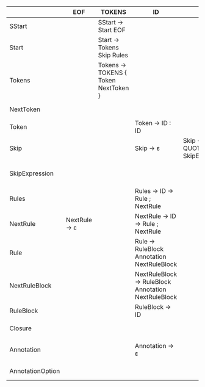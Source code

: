 |                  | EOF           | TOKENS                               | ID                                                  | SKIP                                             | QUOTE_EXPRESSION                     | \,                                                  | \{                                                    | \}                  | \:  | \;                 | ->  | \<                                                  | \>  | \(                                                  | \)                 | \*           | \+           | LAST                     |
|------------------|---------------|--------------------------------------|-----------------------------------------------------|--------------------------------------------------|--------------------------------------|-----------------------------------------------------|-------------------------------------------------------|---------------------|-----|--------------------|-----|-----------------------------------------------------|-----|-----------------------------------------------------|--------------------|--------------|--------------|--------------------------|
| SStart           |               | SStart -> Start EOF                  |                                                     |                                                  |                                      |                                                     |                                                       |                     |     |                    |     |                                                     |     |                                                     |                    |              |              |                          |
| Start            |               | Start -> Tokens Skip Rules           |                                                     |                                                  |                                      |                                                     |                                                       |                     |     |                    |     |                                                     |     |                                                     |                    |              |              |                          |
| Tokens           |               | Tokens -> TOKENS { Token NextToken } |                                                     |                                                  |                                      |                                                     |                                                       |                     |     |                    |     |                                                     |     |                                                     |                    |              |              |                          |
| NextToken        |               |                                      |                                                     |                                                  |                                      | NextToken -> , Token NextToken                      |                                                       | NextToken -> ε      |     |                    |     |                                                     |     |                                                     |                    |              |              |                          |
| Token            |               |                                      | Token -> ID : ID                                    |                                                  |                                      |                                                     |                                                       |                     |     |                    |     |                                                     |     |                                                     |                    |              |              |                          |
| Skip             |               |                                      | Skip -> ε                                           | Skip -> SKIP { QUOTE_EXPRESSION SkipExpression } |                                      |                                                     |                                                       |                     |     |                    |     |                                                     |     |                                                     |                    |              |              |                          |
| SkipExpression   |               |                                      |                                                     |                                                  |                                      | SkipExpression -> , QUOTE_EXPRESSION SkipExpression |                                                       | SkipExpression -> ε |     |                    |     |                                                     |     |                                                     |                    |              |              |                          |
| Rules            |               |                                      | Rules -> ID -> Rule ; NextRule                      |                                                  |                                      |                                                     |                                                       |                     |     |                    |     |                                                     |     |                                                     |                    |              |              |                          |
| NextRule         | NextRule -> ε |                                      | NextRule -> ID -> Rule ; NextRule                   |                                                  |                                      |                                                     |                                                       |                     |     |                    |     |                                                     |     |                                                     |                    |              |              |                          |
| Rule             |               |                                      | Rule -> RuleBlock Annotation NextRuleBlock          |                                                  |                                      |                                                     |                                                       |                     |     |                    |     | Rule -> RuleBlock Annotation NextRuleBlock          |     | Rule -> RuleBlock Annotation NextRuleBlock          |                    |              |              |                          |
| NextRuleBlock    |               |                                      | NextRuleBlock -> RuleBlock Annotation NextRuleBlock |                                                  |                                      |                                                     | NextRuleBlock -> ε                                    |                     |     | NextRuleBlock -> ε |     | NextRuleBlock -> RuleBlock Annotation NextRuleBlock |     | NextRuleBlock -> RuleBlock Annotation NextRuleBlock | NextRuleBlock -> ε |              |              |                          |
| RuleBlock        |               |                                      | RuleBlock -> ID                                     |                                                  |                                      |                                                     |                                                       |                     |     |                    |     | RuleBlock -> < ID >                                 |     | RuleBlock -> ( Rule ) Closure                       |                    |              |              |                          |
| Closure          |               |                                      |                                                     |                                                  |                                      |                                                     |                                                       |                     |     |                    |     |                                                     |     |                                                     |                    | Closure -> * | Closure -> + |                          |
| Annotation       |               |                                      | Annotation -> ε                                     |                                                  |                                      |                                                     | Annotation -> { QUOTE_EXPRESSION : AnnotationOption } |                     |     | Annotation -> ε    |     | Annotation -> ε                                     |     | Annotation -> ε                                     | Annotation -> ε    |              |              |                          |
| AnnotationOption |               |                                      |                                                     |                                                  | AnnotationOption -> QUOTE_EXPRESSION |                                                     |                                                       |                     |     |                    |     |                                                     |     |                                                     |                    |              |              | AnnotationOption -> LAST |

